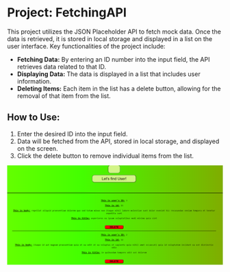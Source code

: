# Project: FetchingAPI

This project utilizes the JSON Placeholder API to fetch mock data. Once the data is retrieved, it is stored in local storage and displayed in a list on the user interface. Key functionalities of the project include:

- **Fetching Data:** By entering an ID number into the input field, the API retrieves data related to that ID.
- **Displaying Data:** The data is displayed in a list that includes user information.
- **Deleting Items:** Each item in the list has a delete button, allowing for the removal of that item from the list.

## How to Use:

1. Enter the desired ID into the input field.
2. Data will be fetched from the API, stored in local storage, and displayed on the screen.
3. Click the delete button to remove individual items from the list.

![FetchingAPI layout](src/photo/fetchingAPi.png)
